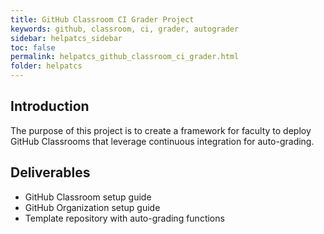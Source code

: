 ```yaml
---
title: GitHub Classroom CI Grader Project
keywords: github, classroom, ci, grader, autograder
sidebar: helpatcs_sidebar
toc: false
permalink: helpatcs_github_classroom_ci_grader.html
folder: helpatcs
---
```


## Introduction

The purpose of this project is to create a framework for faculty to deploy GitHub Classrooms that leverage continuous integration for auto-grading.

## Deliverables

* GitHub Classroom setup guide
* GitHub Organization setup guide
* Template repository with auto-grading functions
